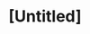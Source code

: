 ---
pid: lle7
title: "[Untitled]"
location_transcription: 
coordinates: "[-75.163655217026, 39.955263813053]"
zipcode: 
gen_neighborhood: 
neighborhood: 
outside_phl: 
age: '17'
age_range: 13-19
instagram: 
image_file_name: lle_7.jpg
proposal_transcription: |-
  something that tells the-story of youth trans POC!!!
  - Trans flag color scheme??
  - What percentage of youth are LGBT? are trans???
topic: LGBTQ+,Youth
topic_summary: 0, 0
type: Other No Form
keywords_other: lgbtq+, people of color, youth
credit: 
image_labels: 
twitter: 
facebook: 
permalink: "/monuments/lle7/"
layout: item-page
---
